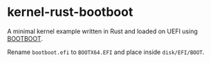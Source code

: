 # kernel-rust-bootboot

A minimal kernel example written in Rust and loaded on UEFI using [BOOTBOOT](https://gitlab.com/bztsrc/bootboot).

Rename `bootboot.efi` to `BOOTX64.EFI` and place inside `disk/EFI/BOOT`.
